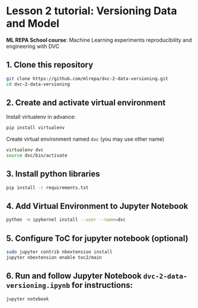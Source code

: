 # Lesson 2 tutorial: Versioning Data and Model 
**ML REPA School course**: Machine Learning experiments reproducibility and engineering with DVC

## 1. Clone this repository

```bash
git clone https://github.com/mlrepa/dvc-2-data-versioning.git
cd dvc-2-data-versioning
```

## 2. Create and activate virtual environment

Install virtualenv in advance: 

```bash
pip install virtualenv
```

Create virtual environment named `dvc` (you may use other name)
```bash
virtualenv dvc
source dvc/bin/activate
```

## 3. Install python libraries

```bash
pip install -r requirements.txt
```

    
## 4. Add Virtual Environment to Jupyter Notebook

```bash
python -m ipykernel install --user --name=dvc
``` 

## 5. Configure ToC for jupyter notebook (optional)

```bash
sudo jupyter contrib nbextension install
jupyter nbextension enable toc2/main
```

## 6. Run and follow Jupyter Notebook `dvc-2-data-versioning.ipynb` for instructions:

```bash
jupyter notebook
```
